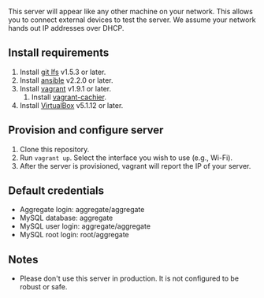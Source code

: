 This server will appear like any other machine on your network. This allows you to connect external devices to test the server. We assume your network hands out IP addresses over DHCP.

## Install requirements
1. Install [git lfs](https://git-lfs.github.com) v1.5.3 or later. 
1. Install [ansible](https://docs.ansible.com/ansible/intro_installation.html) v2.2.0 or later.
1. Install [vagrant](https://www.vagrantup.com/docs/installation) v1.9.1 or later.
	1. Install [vagrant-cachier](https://github.com/fgrehm/vagrant-cachier).
1. Install [VirtualBox](https://www.virtualbox.org/wiki/Downloads) v5.1.12 or later.

## Provision and configure server
1. Clone this repository.
1. Run `vagrant up`. Select the interface you wish to use (e.g., Wi-Fi).
1. After the server is provisioned, vagrant will report the IP of your server.

## Default credentials
* Aggregate login: aggregate/aggregate
* MySQL database: aggregate
* MySQL user login: aggregate/aggregate
* MySQL root login: root/aggregate

## Notes
* Please don't use this server in production. It is not configured to be robust or safe.